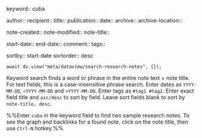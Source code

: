 keyword:: cuba

author:: 
recipient:: 
title:: 
publication:: 
date:: 
archive:: 
archive-location:: 

note-created::
note-modified::
note-title:: 

start-date:: 
end-date:: 
comment:: 
tags:: 

sortby:: start-date
sortorder:: desc

```dataviewjs
await dv.view("meta/dataview/search-research-notes", {});
```

Keyword search finds a word or phrase in the entire note text + note title.
For text fields, this is a case-insensitive phrase search. 
Enter dates as `YYYY-MM-DD`, `<YYYY-MM-DD` and `>YYYY-MM-DD`.
Enter tags as `#tag1 #tag2`.
Enter exact field title and `asc/desc` to sort by field. 
Leave sort fields blank to sort by `note-title, desc`.

%%Enter `cuba` in the keyword field to find two sample research notes.
To see the graph and backlinks for a found note, click on the note title, then use `Ctrl-N` hotkey.%%